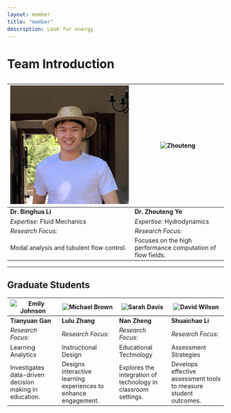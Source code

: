 ```yaml
---
layout: member
title: "member"
description: Look for energy
---
```


# Team Introduction

## 

| ![Binghua](assets/images/Binghua.png) | ![Zhouteng](path/to/Zhouteng.jpg) |
|-------------------------------------|---------------------------------|
| **Dr. Binghua Li**                | **Dr. Zhouteng Ye**               |
| *Expertise:* Fluid Mechanics | *Expertise:*  Hydrodynamics|
| *Research Focus:*                  | *Research Focus:*               |
| Modal analysis and tubulent flow control. | Focuses on the high performance computation of flow fields. |

---

## Graduate Students

| ![Emily Johnson](path/to/emily.jpg) | ![Michael Brown](path/to/michael.jpg) | ![Sarah Davis](path/to/sarah.jpg) | ![David Wilson](path/to/david.jpg) |
|---------------------------------------|----------------------------------------|-------------------------------------|-------------------------------------|
| **Tianyuan Gan**                     | **Lulu Zhang**                      | **Nan Zheng**                     | **Shuaichao Li**                    |
| *Research Focus:*                     | *Research Focus:*                      | *Research Focus:*                   | *Research Focus:*                   |
| Learning Analytics                    | Instructional Design                   | Educational Technology               | Assessment Strategies                |
| Investigates data-driven decision making in education. | Designs interactive learning experiences to enhance engagement. | Explores the integration of technology in classroom settings. | Develops effective assessment tools to measure student outcomes. |
